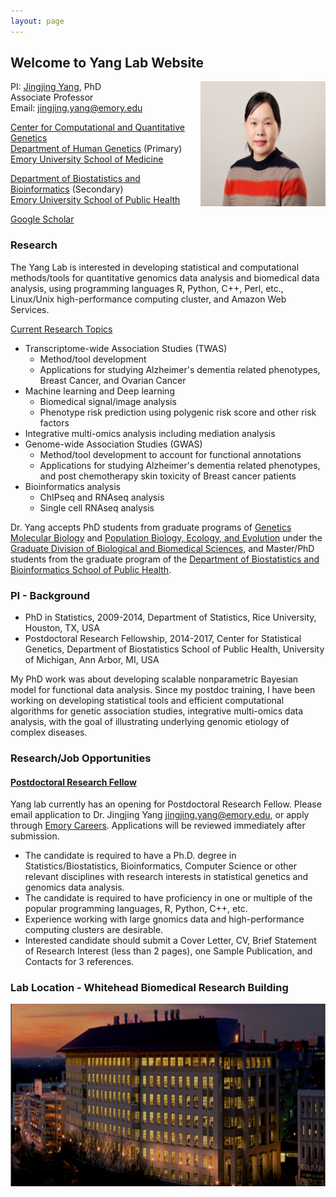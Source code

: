 ```yaml
---
layout: page
---
```


<!-- {% include JB/setup %} -->

## Welcome to Yang Lab Website

<img style="float: right;" src="assets/Pictures/JY_pic_2020.JPG" width = "200" height = "200">

PI: [Jingjing Yang](https://med.emory.edu/directory/profile/?u=JYANG51), PhD <br>
Associate Professor <br>
Email: <jingjing.yang@emory.edu> <br>

[Center for Computational and Quantitative Genetics](http://ccqg.emory.edu/) <br>
[Department of Human Genetics](https://med.emory.edu/directory/profile/?u=JYANG51) (Primary) <br>
[Emory University School of Medicine](https://med.emory.edu/)

[Department of Biostatistics and Bioinformatics](https://sph.emory.edu/faculty/profile/index.php?FID=jingjing-yang-10942) (Secondary) <br>
[Emory University School of Public Health](https://sph.emory.edu/)


[Google Scholar](https://scholar.google.com/citations?user=ANXPW-UAAAAJ&hl=en)

### Research
The Yang Lab is interested in developing statistical and computational methods/tools for quantitative genomics data analysis and biomedical data analysis, using programming languages R, Python, C++, Perl, etc., Linux/Unix high-performance computing cluster, and Amazon Web Services.

<ins>Current Research Topics</ins>

* Transcriptome-wide Association Studies (TWAS) 
	* Method/tool development
	* Applications for studying Alzheimer's dementia related phenotypes, Breast Cancer, and Ovarian Cancer
* Machine learning and Deep learning
	* Biomedical signal/image analysis
	* Phenotype risk prediction using polygenic risk score and other risk factors
* Integrative multi-omics analysis including mediation analysis
* Genome-wide Association Studies (GWAS) 
	* Method/tool development to account for functional annotations
	* Applications for studying Alzheimer's dementia related phenotypes, and post chemotherapy skin toxicity of Breast cancer patients
* Bioinformatics analysis
	* ChIPseq and RNAseq analysis
	* Single cell RNAseq analysis

Dr. Yang accepts PhD students from graduate programs of [Genetics Molecular Biology](http://biomed.emory.edu/PROGRAM_SITES/GMB/) and [Population Biology, Ecology, and Evolution](http://biomed.emory.edu/PROGRAM_SITES/PBEE/) under the [Graduate Division of Biological and Biomedical Sciences](http://www.biomed.emory.edu/), and Master/PhD students from the graduate program of the [Department of Biostatistics and Bioinformatics School of Public Health](https://sph.emory.edu/admissions/phd/index.html).

### PI - Background
* PhD in Statistics, 2009-2014, Department of Statistics, Rice University, Houston, TX, USA
* Postdoctoral Research Fellowship, 2014-2017, Center for Statistical Genetics, Department of Biostatistics School of Public Health, University of Michigan, Ann Arbor, MI, USA

My PhD work was about developing scalable nonparametric Bayesian model for functional data analysis. Since my postdoc training, I have been working on developing statistical tools and efficient computational algorithms for genetic association studies, integrative multi-omics data analysis, with the goal of illustrating underlying genomic etiology of complex diseases.

### Research/Job Opportunities

<!--- 
#### Research Assistant for Emory Students
Yang lab welcomes all levels of Emory Students including Undergraduate, Master, and PhD to apply for hourly paid research assistant positions.

* The candidate is expected to have a quantitative background with basic statistics and computation knowledge; proficiency in one or multiple of the popular programming languages, e.g., R, Python, C++, Perl; and an interest in data science, machine learning, or quantitative genomics data analysis.
* Experience working with big biomedical data, next-generation sequence data, genomics data analysis, machine learning and deep learning method application, and high-performance clusters are desirable but not required.

<ins>This position is suitable for </ins>

* Emory Undergraduates who are seeking research experience in data science
* SPH Master students who are looking for Applied Practice Experience (REAL is accepted but not required)
* Master/PhD students of the Department of Biostatistics and Bioinformatics who are looking for thesis mentor and projects
-->

<!--- 
#### Research Specialist
Yang lab currently has an opening for Research Specialist. Please email application to Dr. Jingjing Yang <jingjing.yang@emory.edu>. Applications will be reviewed immediately after submission.

* The candidate is required to have a B.S. or Master degree in Mathmatics, Epigenetics, Statistics/Biostatistics, Bioinformatics, Computer Science or other relevant disciplines with research interests in quantitative genomics analysis and data sciense.
* The candidate is expected to have proficiency in one or multiple of the popular programming languages, R, Python, C++, etc.
* Experience working with large gnomics data and high-performance computing clusters are desirable but not required.
* Interested candidate should submit CV, Brief Statement of Research Interest (one page), and Contacts for 3 references.
-->

#### [Postdoctoral Research Fellow](https://faculty-emory.icims.com/jobs/59581/post-doctoral-fellow---human-genetics--yang-lab/job?hub=13)
Yang lab currently has an opening for Postdoctoral Research Fellow. Please email application to Dr. Jingjing Yang <jingjing.yang@emory.edu>, or apply through [Emory Careers](https://faculty-emory.icims.com/jobs/59581/post-doctoral-fellow---human-genetics--yang-lab/job?hub=13). Applications will be reviewed immediately after submission.

* The candidate is required to have a Ph.D. degree in Statistics/Biostatistics, Bioinformatics, Computer Science or other relevant disciplines with research interests in statistical genetics and genomics data analysis.
* The candidate is required to have proficiency in one or multiple of the popular programming languages, R, Python, C++, etc.
* Experience working with large gnomics data and high-performance computing clusters are desirable.
* Interested candidate should submit a Cover Letter, CV, Brief Statement of Research Interest (less than 2 pages), one Sample Publication, and Contacts for 3 references.




### Lab Location - Whitehead Biomedical Research Building
<img style="float: center;" src="assets/Pictures/Whitehead.png">

